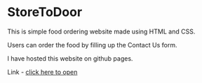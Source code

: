 # StoreToDoor
This is simple food ordering website made using HTML and CSS. 

Users can order the food by filling up the Contact Us form. 

I have hosted this website on github pages. 

Link - [click here to open](https://saurabh123321.github.io/StoreToDoor/)
